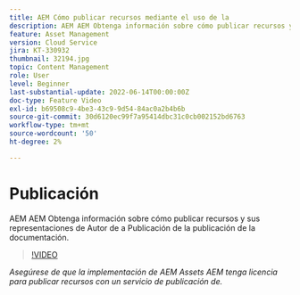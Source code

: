 ```yaml
---
title: AEM Cómo publicar recursos mediante el uso de la
description: AEM AEM Obtenga información sobre cómo publicar recursos y sus representaciones de Autor de a Publicación de la publicación de la documentación.
feature: Asset Management
version: Cloud Service
jira: KT-330932
thumbnail: 32194.jpg
topic: Content Management
role: User
level: Beginner
last-substantial-update: 2022-06-14T00:00:00Z
doc-type: Feature Video
exl-id: b69508c9-4be3-43c9-9d54-84ac0a2b4b6b
source-git-commit: 30d6120ec99f7a95414dbc31c0cb002152bd6763
workflow-type: tm+mt
source-wordcount: '50'
ht-degree: 2%

---
```


# Publicación

AEM AEM Obtenga información sobre cómo publicar recursos y sus representaciones de Autor de a Publicación de la publicación de la documentación.

>[!VIDEO](https://video.tv.adobe.com/v/330932?quality=12&learn=on)

_Asegúrese de que la implementación de AEM Assets AEM tenga licencia para publicar recursos con un servicio de publicación de._
